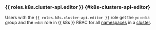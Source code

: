 ### {{ roles.k8s.cluster-api.editor }} {#k8s-clusters-api-editor}

Users with the `{{ roles.k8s.cluster-api.editor }}` role get the `yc:edit` group and the `edit` role in {{ k8s }} RBAC for all [namespaces](../managed-kubernetes/concepts/index.md#namespace) in a [cluster](../managed-kubernetes/concepts/index.md#kubernetes-cluster).
